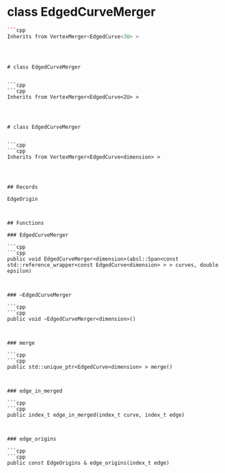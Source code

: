 # class EdgedCurveMerger


```cpp
```cpp
Inherits from VertexMerger<EdgedCurve<3U> >
```
```



# class EdgedCurveMerger


```cpp
```cpp
Inherits from VertexMerger<EdgedCurve<2U> >
```
```



# class EdgedCurveMerger


```cpp
```cpp
Inherits from VertexMerger<EdgedCurve<dimension> >
```
```



## Records

EdgeOrigin



## Functions

### EdgedCurveMerger

```cpp
```cpp
public void EdgedCurveMerger<dimension>(absl::Span<const std::reference_wrapper<const EdgedCurve<dimension> > > curves, double epsilon)
```
```


### ~EdgedCurveMerger

```cpp
```cpp
public void ~EdgedCurveMerger<dimension>()
```
```


### merge

```cpp
```cpp
public std::unique_ptr<EdgedCurve<dimension> > merge()
```
```


### edge_in_merged

```cpp
```cpp
public index_t edge_in_merged(index_t curve, index_t edge)
```
```


### edge_origins

```cpp
```cpp
public const EdgeOrigins & edge_origins(index_t edge)
```
```




